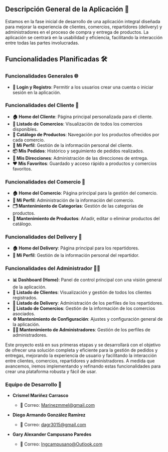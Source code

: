 ## Descripción General de la Aplicación 🚀

Estamos en la fase inicial de desarrollo de una aplicación integral diseñada para mejorar la experiencia de clientes, comercios, repartidores (delivery) y administradores en el proceso de compra y entrega de productos. La aplicación se centrará en la usabilidad y eficiencia, facilitando la interacción entre todas las partes involucradas.

## Funcionalidades Planificadas 🛠️

### Funcionalidades Generales 🌐
- **🔐 Login y Registro**: Permitir a los usuarios crear una cuenta o iniciar sesión en la aplicación.

### Funcionalidades del Cliente 👤
- **🏠 Home del Cliente**: Página principal personalizada para el cliente.
- **🏪 Listado de Comercios**: Visualización de todos los comercios disponibles.
- **🛒 Catálogo de Productos**: Navegación por los productos ofrecidos por cada comercio.
- **📄 Mi Perfil**: Gestión de la información personal del cliente.
- **📦 Mis Pedidos**: Histórico y seguimiento de pedidos realizados.
- **📍 Mis Direcciones**: Administración de las direcciones de entrega.
- **❤️ Mis Favoritos**: Guardado y acceso rápido a productos y comercios favoritos.

### Funcionalidades del Comercio 🏢
- **🏠 Home del Comercio**: Página principal para la gestión del comercio.
- **📄 Mi Perfil**: Administración de la información del comercio.
- **🗂️ Mantenimiento de Categorías**: Gestión de las categorías de productos.
- **📝 Mantenimiento de Productos**: Añadir, editar o eliminar productos del catálogo.

### Funcionalidades del Delivery 🚚
- **🏠 Home del Delivery**: Página principal para los repartidores.
- **📄 Mi Perfil**: Gestión de la información personal del repartidor.

### Funcionalidades del Administrador 👨‍💼
- **📊 Dashboard (Home)**: Panel de control principal con una visión general de la aplicación.
- **👥 Listado de Clientes**: Visualización y gestión de todos los clientes registrados.
- **🚚 Listado de Delivery**: Administración de los perfiles de los repartidores.
- **🏪 Listado de Comercios**: Gestión de la información de los comercios asociados.
- **⚙️ Mantenimiento de Configuración**: Ajustes y configuración general de la aplicación.
- **👨‍💼 Mantenimiento de Administradores**: Gestión de los perfiles de administradores.

Este proyecto está en sus primeras etapas y se desarrollará con el objetivo de ofrecer una solución completa y eficiente para la gestión de pedidos y entregas, mejorando la experiencia de usuario y facilitando la interacción entre clientes, comercios, repartidores y administradores. A medida que avancemos, iremos implementando y refinando estas funcionalidades para crear una plataforma robusta y fácil de usar.

### Equipo de Desarrollo 👥

- **Crismel Mariñez Carrasco**
  - 📧 Correo: Marinezmmel@gmail.com

- **Diego Armando González Ramírez**
  - 📧 Correo: dagr3015@gmail.com

- **Gary Alexander Campusano Paredes**
  - 📧 Correo: Ingcampusano@Outlook.com
